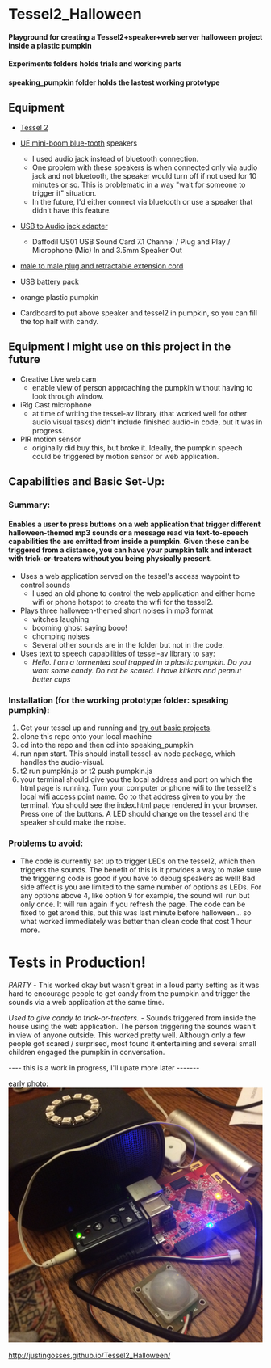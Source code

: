 # Tessel2_Halloween
#### Playground for creating a Tessel2+speaker+web server halloween project inside a plastic pumpkin

#### Experiments folders holds trials and working parts

#### speaking_pumpkin folder holds the lastest working prototype

## Equipment
- <a href="https://tessel.io">Tessel 2</a>
- <a href="http://www.ultimateears.com/miniboom-guide/en-us/">UE mini-boom blue-tooth</a> speakers

	- I used audio jack instead of bluetooth connection.  
	- One problem with these speakers is when connected only via audio jack and not bluetooth, the speaker would turn off if not used for 10 minutes or so. This is problematic in a way "wait for someone to trigger it" situation. 
	- In the future, I'd either connect via bluetooth or use a speaker that didn't have this feature. 
- <a href="https://www.amazon.com/gp/product/B002FI7GWK/ref=pd_sim_147_8?ie=UTF8&psc=1&refRID=CC20JZ2K25RKXNEVD5T2">USB to Audio jack adapter</a>
	- Daffodil US01 USB Sound Card 7.1 Channel / Plug and Play / Microphone (Mic) In and 3.5mm Speaker Out
- <a href="https://www.amazon.com/Conwork-2-Pack-Auxiliary-Retractable-Extension/dp/B011O8WOYQ/ref=sr_1_1?ie=UTF8&qid=1478232465&sr=8-1&keywords=male+to+male+audio+cable+retractable">male to male plug and retractable extension cord</a> 
- USB battery pack
- orange plastic pumpkin
- Cardboard to put above speaker and tessel2 in pumpkin, so you can fill the top half with candy.

## Equipment I might use on this project in the future
- Creative Live web cam
	- enable view of person approaching the pumpkin without having to look through window. 
- iRig Cast microphone
	- at time of writing the tessel-av library (that worked well for other audio visual tasks) didn't include finished audio-in code, but it was in progress. 
- PIR motion sensor
	- originally did buy this, but broke it. Ideally, the pumpkin speech could be triggered by motion sensor or web application.

## Capabilities and Basic Set-Up:

### Summary: 
#### Enables a user to press buttons on a web application that trigger different halloween-themed mp3 sounds or a message read via text-to-speech capabilities the are emitted from inside a pumpkin. Given these can be triggered from a distance, you can have your pumpkin talk and interact with trick-or-treaters without you being physically present. 


- Uses a web application served on the tessel's access waypoint to control sounds
	- I used an old phone to control the web application and either home wifi or phone hotspot to create the wifi for the tessel2.
- Plays three halloween-themed short noises in mp3 format
    - witches laughing
    - booming ghost saying booo!
    - chomping noises
    - Several other sounds are in the folder but not in the code.
- Uses text to speech capabilities of tessel-av library to say: 
    - *Hello. I am a tormented soul trapped in a plastic pumpkin. Do you want some candy. Do not be scared. I have kitkats and peanut butter cups*


### Installation (for the working prototype folder: speaking pumpkin): 
1. Get your tessel up and running and <a href="http://tessel.github.io/t2-start/">try out basic projects</a>. 
2. clone this repo onto your local machine
3. cd into the repo and then cd into speaking_pumpkin
4. run npm start. This should install tessel-av node package, which handles the audio-visual.
5. t2 run pumpkin.js or t2 push pumpkin.js
6. your terminal should give you the local address and port on which the html page is running. Turn your computer or phone wifi to the tessel2's local wifi access point name. Go to that address given to you by the terminal. You should see the index.html page rendered in your browser. Press one of the buttons. A LED should change on the tessel and the speaker should make the noise. 

### Problems to avoid:
- The code is currently set up to trigger LEDs on the tessel2, which then triggers the sounds. The benefit of this is it provides a way to make sure the triggering code is good if you have to debug speakers as well! Bad side affect is you are  limited to the same number of options as LEDs. For any options above 4, like option 9 for example, the sound will run but only once. It will run again if you refresh the page. The code can be fixed to get arond this, but this was last minute before halloween... so what worked immediately was better than clean code that cost 1 hour more. 

# Tests in Production!
*PARTY* - This worked okay but wasn't great in a loud party setting as it was hard to encourage people to get candy from the pumpkin and trigger the sounds via a web application at the same time.

*Used to give candy to trick-or-treaters.* - Sounds triggered from inside the house using the web application. The person triggering the sounds wasn't in view of anyone outside. This worked pretty well. Although only a few people got scared / surprised, most found it entertaining and several small children engaged the pumpkin in conversation. 

---- this is a work in progress, I'll upate more later -------

early photo:
![alt text](https://github.com/JustinGOSSES/Tessel2_Halloween/blob/master/images/IMG_1079.JPG "early photo of set-up")


http://justingosses.github.io/Tessel2_Halloween/

